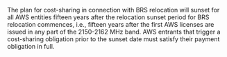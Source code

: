 The plan for cost-sharing in connection with BRS relocation will sunset for all AWS entities fifteen years after the relocation sunset period for BRS relocation commences, i.e., fifteen years after the first AWS licenses are issued in any part of the 2150-2162 MHz band. AWS entrants that trigger a cost-sharing obligation prior to the sunset date must satisfy their payment obligation in full.

